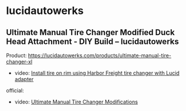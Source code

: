 # lucidautowerks
## Ultimate Manual Tire Changer Modified Duck Head Attachment - DIY Build – lucidautowerks
Product: https://lucidautowerks.com/products/ultimate-manual-tire-changer-xl
- video: [Install tire on rim using Harbor Freight tire changer with Lucid adapter](https://youtu.be/XktXTZj6bWY)

official:
- video: [Ultimate Manual Tire Changer Modifications](https://youtu.be/lvKGkh9U1Yo)
